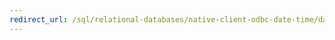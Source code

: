 ```yaml
---
redirect_url: /sql/relational-databases/native-client-odbc-date-time/date-and-time-improvements-odbc
---
```

